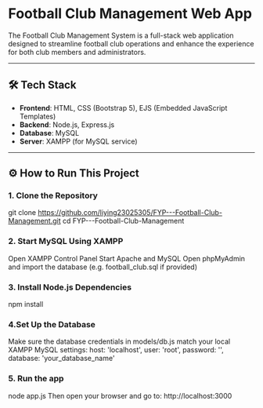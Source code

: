 # Football Club Management Web App

The Football Club Management System is a full-stack web application designed to streamline football club operations and enhance the experience for both club members and administrators.

---

## 🛠 Tech Stack

- **Frontend**: HTML, CSS (Bootstrap 5), EJS (Embedded JavaScript Templates)
- **Backend**: Node.js, Express.js
- **Database**: MySQL
- **Server**: XAMPP (for MySQL service)

---

## ⚙️ How to Run This Project

### 1. Clone the Repository
git clone https://github.com/liying23025305/FYP---Football-Club-Management.git
cd FYP---Football-Club-Management

### 2. Start MySQL Using XAMPP
Open XAMPP Control Panel
Start Apache and MySQL
Open phpMyAdmin and import the database (e.g. football_club.sql if provided)

### 3. Install Node.js Dependencies
npm install

### 4.Set Up the Database
Make sure the database credentials in models/db.js match your local XAMPP MySQL settings:
host: 'localhost',
user: 'root',
password: '',
database: 'your_database_name'

### 5. Run the app
node app.js
Then open your browser and go to:
http://localhost:3000
